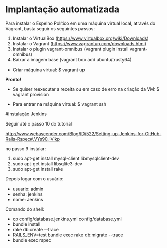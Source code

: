 # Implantação automatizada

Para instalar o Espelho Político em uma máquina virtual local, através do Vagrant, basta seguir os seguintes passos:

1. Instalar o VirtualBox (https://www.virtualbox.org/wiki/Downloads)
2. Instalar o Vagrant (https://www.vagrantup.com/downloads.html)
3. Instalar o plugin vagrant-omnibus (vagrant plugin install vagrant-omnibus)
4. Baixar a imagem base (vagrant box add ubuntu/trusty64)

* Criar máquina virtual:
$ vagrant up

**Pronto!**

* Se quiser reexecutar a receita ou em caso de erro na criação da VM:
$ vagrant provision


* Para entrar na máquina virtual:
$ vagrant ssh

#Instalação Jenkins

Seguir até o passo 10 do tutorial

http://www.webascender.com/Blog/ID/522/Setting-up-Jenkins-for-GitHub-Rails-Rspec#.VYs90_lVikp

no passo 9 instalar:

1. sudo apt-get install mysql-client libmysqlclient-dev
2. sudo apt-get install libsqlite3-dev
3. sudo apt-get install rake 

Depois logar com o usuário:

* usuario: admin
* senha: jenkins
* nome: Jenkins

Comando do shell:

* cp config/database.jenkins.yml config/database.yml
* bundle install
* rake db:create --trace
* RAILS_ENV=test bundle exec rake db:migrate --trace
* bundle exec rspec

